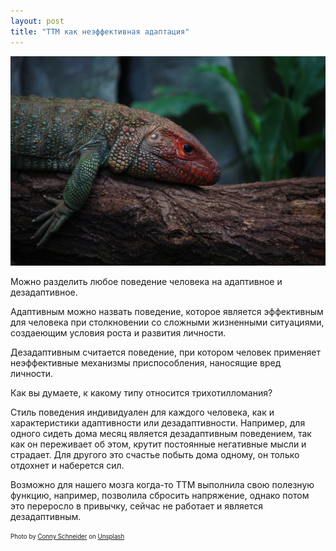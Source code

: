 ```yaml
---
layout: post
title: "ТТМ как неэффективная адаптация"
---
```

<img src="/assets/img/conny-schneider-mmSH4C4WANc-unsplash.jpg" />


Можно разделить любое поведение человека на адаптивное и дезадаптивное.

Адаптивным можно назвать поведение, которое является эффективным для человека при столкновении со сложными жизненными ситуациями, создаеющим условия роста и развития личности.

Дезадаптивным считается поведение, при котором человек применяет неэффективные механизмы приспособления, наносящие вред личности.

Как вы думаете, к какому типу относится трихотилломания?

Стиль поведения индивидуален для каждого человека, как и характеристики адаптивности или дезадаптивности.
Например, для одного сидеть дома месяц является дезадаптивным поведением, так как он переживает об этом, крутит постоянные негативные мысли и страдает.
Для другого это счастье побыть дома одному, он только отдохнет и наберется сил.

Возможно для нашего мозга когда-то ТТМ выполнила свою полезную функцию, например, позволила сбросить напряжение, однако потом это переросло в привычку, сейчас не работает и является дезадаптивным.

<sub><sup>
Photo by <a href="https://unsplash.com/@choys_?utm_source=unsplash&utm_medium=referral&utm_content=creditCopyText">Conny Schneider</a> on <a href="https://unsplash.com/s/photos/adaptation?utm_source=unsplash&utm_medium=referral&utm_content=creditCopyText">Unsplash</a>
</sup></sub>
